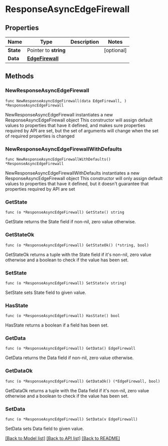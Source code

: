 # ResponseAsyncEdgeFirewall

## Properties

Name | Type | Description | Notes
------------ | ------------- | ------------- | -------------
**State** | Pointer to **string** |  | [optional] 
**Data** | [**EdgeFirewall**](EdgeFirewall.md) |  | 

## Methods

### NewResponseAsyncEdgeFirewall

`func NewResponseAsyncEdgeFirewall(data EdgeFirewall, ) *ResponseAsyncEdgeFirewall`

NewResponseAsyncEdgeFirewall instantiates a new ResponseAsyncEdgeFirewall object
This constructor will assign default values to properties that have it defined,
and makes sure properties required by API are set, but the set of arguments
will change when the set of required properties is changed

### NewResponseAsyncEdgeFirewallWithDefaults

`func NewResponseAsyncEdgeFirewallWithDefaults() *ResponseAsyncEdgeFirewall`

NewResponseAsyncEdgeFirewallWithDefaults instantiates a new ResponseAsyncEdgeFirewall object
This constructor will only assign default values to properties that have it defined,
but it doesn't guarantee that properties required by API are set

### GetState

`func (o *ResponseAsyncEdgeFirewall) GetState() string`

GetState returns the State field if non-nil, zero value otherwise.

### GetStateOk

`func (o *ResponseAsyncEdgeFirewall) GetStateOk() (*string, bool)`

GetStateOk returns a tuple with the State field if it's non-nil, zero value otherwise
and a boolean to check if the value has been set.

### SetState

`func (o *ResponseAsyncEdgeFirewall) SetState(v string)`

SetState sets State field to given value.

### HasState

`func (o *ResponseAsyncEdgeFirewall) HasState() bool`

HasState returns a boolean if a field has been set.

### GetData

`func (o *ResponseAsyncEdgeFirewall) GetData() EdgeFirewall`

GetData returns the Data field if non-nil, zero value otherwise.

### GetDataOk

`func (o *ResponseAsyncEdgeFirewall) GetDataOk() (*EdgeFirewall, bool)`

GetDataOk returns a tuple with the Data field if it's non-nil, zero value otherwise
and a boolean to check if the value has been set.

### SetData

`func (o *ResponseAsyncEdgeFirewall) SetData(v EdgeFirewall)`

SetData sets Data field to given value.



[[Back to Model list]](../README.md#documentation-for-models) [[Back to API list]](../README.md#documentation-for-api-endpoints) [[Back to README]](../README.md)


